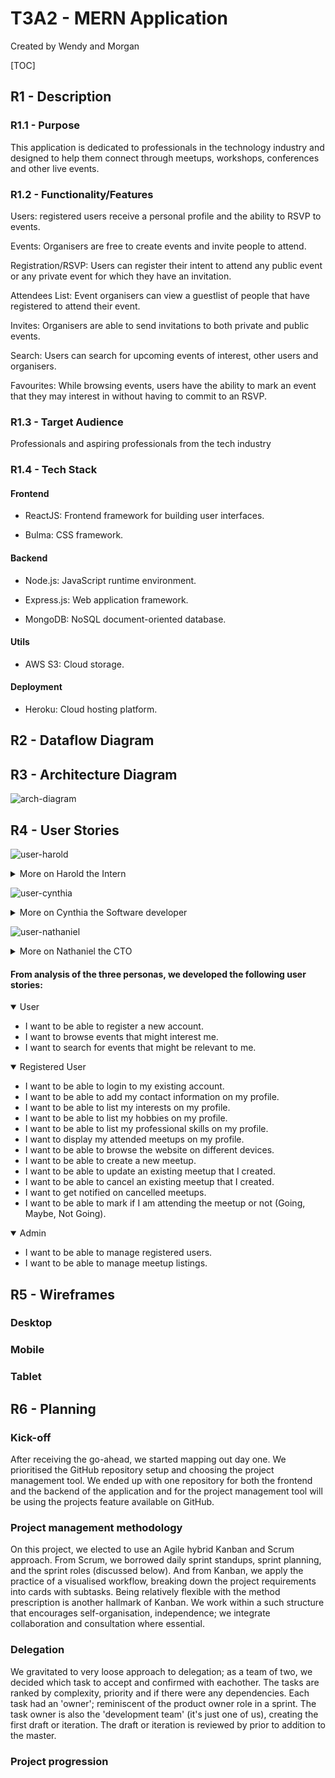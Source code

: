 # T3A2 - MERN Application
Created by Wendy and Morgan

[TOC]

## R1 - Description

### R1.1 - Purpose

This application is dedicated to  professionals in the technology industry and designed to help them connect through meetups, workshops, conferences and other live events.

### R1.2 - Functionality/Features

Users: registered users receive a personal profile and the ability to RSVP to events. 

Events: Organisers are free to create events and invite people to attend.  

Registration/RSVP: Users can register their intent to attend any public event or any private event for which they have an invitation. 

Attendees List: Event organisers can view a guestlist of people that have registered to attend their event.

Invites: Organisers are able to send invitations to both private and public events. 

Search: Users can search for upcoming events of interest, other users and organisers. 

Favourites: While browsing events, users have the ability to mark an event that they may interest in without having to commit to an RSVP. 
 
### R1.3 - Target Audience
Professionals and aspiring professionals from the tech industry

### R1.4 - Tech Stack

#### Frontend

- ReactJS: Frontend framework for building user interfaces.

- Bulma: CSS framework.

#### Backend

- Node.js: JavaScript runtime environment.

- Express.js: Web application framework.

- MongoDB: NoSQL document-oriented database.

#### Utils

- AWS S3: Cloud storage.

#### Deployment

- Heroku: Cloud hosting platform.

## R2 - Dataflow Diagram

## R3 - Architecture Diagram

![arch-diagram](./assets/arch-diagram.png)

## R4 - User Stories

![user-harold](./assets/user-harold.jpg)

<details>
<summary> More on Harold the Intern </summary>


</details>

![user-cynthia](./assets/user-cynthia.jpg)

<details>
<summary> More on Cynthia the Software developer </summary>


</details>

![user-nathaniel](./assets/user-nathaniel.jpg)

<details>
<summary> More on Nathaniel the CTO </summary>


</details>

#### From analysis of the three personas, we developed the following user stories:

<details open>
<summary> User </summary>

+ I want to be able to register a new account.
+ I want to browse events that might interest me.
+ I want to search for events that might be relevant to me.

</details>

<details open>
<summary> Registered User </summary>

+ I want to be able to login to my existing account.
+ I want to be able to add my contact information on my profile.
+ I want to be able to list my interests on my profile.
+ I want to be able to list my hobbies on my profile.
+ I want to be able to list my professional skills on my profile.
+ I want to display my attended meetups on my profile.
+ I want to be able to browse the website on different devices.
+ I want to be able to create a new meetup.
+ I want to be able to update an existing meetup that I created.
+ I want to be able to cancel an existing meetup that I created.
+ I want to get notified on cancelled meetups.
+ I want to be able to mark if I am attending the meetup or not (Going, Maybe, Not Going).

</details>

<details open>
<summary> Admin </summary>

+ I want to be able to manage registered users.
+ I want to be able to manage meetup listings.

</details>

## R5 - Wireframes

### Desktop

### Mobile

### Tablet

## R6 - Planning

### Kick-off
After receiving the go-ahead, we started mapping out day one. We prioritised the GitHub repository setup and choosing the project management tool. We ended up with one repository for both the frontend and the backend of the application and for the project management tool will be using the projects feature available on GitHub. 

### Project management methodology
On this project, we elected to use an Agile hybrid Kanban and Scrum approach. From Scrum, we borrowed daily sprint standups, sprint planning, and the sprint roles (discussed below). And from Kanban, we apply the practice of a visualised workflow, breaking down the project requirements into cards with subtasks. Being relatively flexible with the method prescription is another hallmark of Kanban. We work within a such structure that encourages self-organisation, independence; we integrate collaboration and consultation  where essential.

### Delegation
We gravitated to very loose approach to delegation; as a team of two, we decided which task to accept and confirmed with eachother. The tasks are ranked by complexity, priority and if there were any dependencies. Each task had an 'owner'; reminiscent of the product owner role in a sprint. The task owner is also the 'development team' (it's just one of us), creating the first draft or iteration. The draft or iteration is reviewed by  prior to addition to the master.

### Project progression
